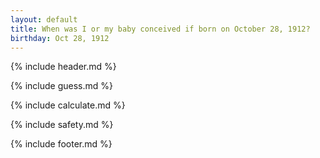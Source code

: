 ```yaml
---
layout: default
title: When was I or my baby conceived if born on October 28, 1912?
birthday: Oct 28, 1912
---
```


{% include header.md %}

{% include guess.md %}

{% include calculate.md %}

{% include safety.md %}

{% include footer.md %}



